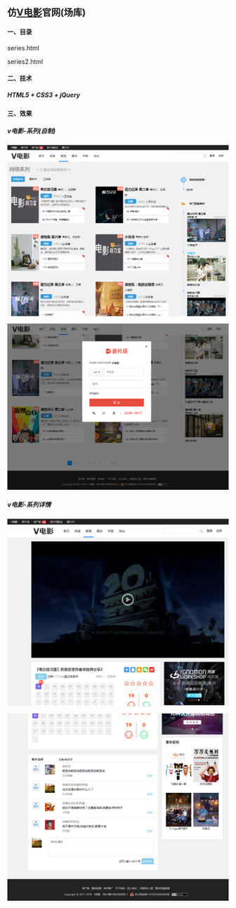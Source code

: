 ## 仿[V电影](https://www.vmovier.com/series)官网(场库)

#### 一、目录

series.html

series2.html

#### 二、技术

##### HTML5 + CSS3 + jQuery

#### 三、效果

##### v电影-系列(自制)

![](./images/thumbnail/1.png)

![](./images/thumbnail/2.png)

##### v电影-系列详情

![](./images/thumbnail/3.png)

![](./images/thumbnail/4.png)